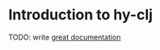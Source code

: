 # Introduction to hy-clj

TODO: write [great documentation](http://jacobian.org/writing/what-to-write/)
